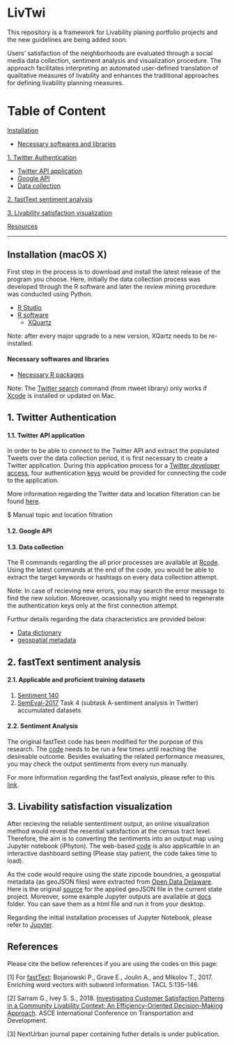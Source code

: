 # LivTwi
This repository is a framework for Livability planing portfolio projects and the new guidelines are being added soon.

Users’ satisfaction of the neighborhoods are evaluated through a social media data collection, sentiment analysis and visualization procedure. The approach facilitates interpreting an automated user-defined translation of qualitative measures of livability and enhances the traditional approaches for defining livability planning measures. 

# Table of Content

[Installation](https://github.com/NextUrban/livTwi/blob/master/README.md#installation)

* [Necessary softwares and libraries](https://github.com/NextUrban/livTwi/blob/master/README.md#necessary-softwares-and-libraries)

[1.   Twitter Authentication](https://github.com/NextUrban/livTwi/blob/master/README.md#1-twitter-authentication)

* [Twitter API application](https://github.com/NextUrban/livTwi/blob/master/README.md#twitter-api-application)
* [Google API](https://github.com/NextUrban/livTwi/blob/master/README.md#google-api)
* [Data collection](https://github.com/NextUrban/livTwi/blob/master/README.md#data-collection)

[2.   fastText sentiment analysis](https://github.com/NextUrban/livTwi/blob/master/README.md#2-fasttext-sentiment-analysis)

[3.   Livability satisfaction visualization](https://github.com/NextUrban/livTwi/blob/master/README.md#3-livability-satisfaction-visualization)

[Resources](https://github.com/NextUrban/livTwi/blob/master/README.md#4-resources)

--------------------------------------------------------------------------------------------------------------------------------------------------------------------

## Installation (macOS X)

First step in the process is to download and install the latest release of the program you choose. Here, initially the data collection process was developed through the R software and later the review mining procedure was conducted using Python.

* [R Studio](https://rstudio.com/products/rstudio/download/)
* [R software](https://cran.r-project.org/bin/macosx/)
  * [XQuartz](https://www.xquartz.org/)

Note: after every major upgrade to a new version, XQartz needs to be re-installed.

#### Necessary softwares and libraries

* [Necessary R packages](https://cran.r-project.org/web/packages/nat/vignettes/Installation.html)

Note: The [Twitter search](https://www.rdocumentation.org/packages/rtweet/versions/0.6.8/topics/search_tweets) command (from rtweet library) only works if [Xcode](https://www.embarcadero.com/starthere/berlin/mobdevsetup/ios/en/installing_xcode_on_a_mac.html) is installed or updated on Mac.

## 1. Twitter Authentication

  #### 1.1. Twitter API application

In order to be able to connect to the Twitter API and extract the populated Tweets over the data collection period, it is first necessary to create a Twitter application. During this application process for a [Twitter developer access](https://developer.twitter.com/en/apply-for-access), four authentication [keys](https://cran.r-project.org/web/packages/rtweet/vignettes/auth.html) would be provided for connecting the code to the application. 

More information regarding the Twitter data and location filteration can be found [here](https://developer.twitter.com/en/docs/tutorials/filtering-tweets-by-location).

$  Manual topic and location filtration

  #### 1.2. Google API
  



  #### 1.3. Data collection

The R commands regarding the all prior processes are available at [Rcode](https://github.com/NextUrban/Livability_by_Twitter/blob/master/Rcodes.R). Using the latest commands at the end of the code, you would be able to extract the target keywords or hashtags on every data collection attempt. 

Note: In case of recieving new errors, you may search the error message to find the new solution. Moreover, ocassionally you might need to regenerate the authentication keys only at the first connection attempt.

Furthur details regarding the data characteristics are provided below:

 * [Data dictionary](https://developer.twitter.com/en/docs/tweets/data-dictionary/overview/tweet-object) 
 * [geospatial metadata](https://developer.twitter.com/en/docs/tweets/data-dictionary/overview/tweet-object)
 

## 2. fastText sentiment analysis

  #### 2.1. Applicable and proficient training datasets

 1) [Sentiment 140](http://help.sentiment140.com/for-students)
 2) [SemEval-2017](http://alt.qcri.org/semeval2017/task4/) Task 4  (subtask A-sentiment analysis in Twitter) accumulated datasets
 
  #### 2.2. Sentiment Analysis 
 
The original fastText code has been modified for the purpose of this research. The [code](https://github.com/NextUrban/livTwi/blob/master/sentiment_analysis.py) needs to be run a few times until reaching the desireable outcome. Besides evaluating the related performance measures, you may check the output sentiments from every run manually.   
 
For more information regarding the fastText analysis, please refer to this [link](https://fasttext.cc/docs/en/support.html).
 
 
 ## 3. Livability satisfaction visualization
 
 After recieving the reliable sententiment output, an online visualization method would reveal the resential satisfaction at the census tract level. Therefore, the aim is to converting the sentiments into an output map using Jupyter notebook (iPhyton). The web-based [code](https://github.com/NextUrban/livTwi/blob/master/Jupyter_visualization.ipynb) is also applicatble in an interactive dashboard setting (Please stay patient, the code takes time to load).  
 
 As the code would require using the state zipcode boundries, a geospatial metadata (as geoJSON files) were extracted from [Open Data Delaware](https://github.com/OpenDataDE/State-zip-code-GeoJSON). Here is the original [source](https://developer.twitter.com/en/docs/tutorials/tweet-geo-metadata) for the applied geoJSON file in the current state project. Moreover, some example Jupyter outputs are available at [docs](https://github.com/NextUrban/Livability_by_Twitter/tree/master/docs) folder. You can save them as a html file and run it from your desktop.
 
 Regarding the initial installation processes of Jupyter Notebook, please refer to [Jupyter](https://jupyter.readthedocs.io/en/latest/install.html). 
 
 ## References
 
 Please cite the bellow references if you are using the codes on this page:
 
 [1] For [fastText](https://fasttext.cc/docs/en/references.html): Bojanowski P., Grave E., Joulin A., and Mikolov T., 2017. Enriching word vectors with subword information. TACL 5:135–146.
 
 [2] Sarram G., Ivey S. S., 2018. [Investigating Customer Satisfaction Patterns in a Community Livability Context: An Efficiency-Oriented Decision-Making Approach](https://ascelibrary.org/doi/abs/10.1061/9780784481561.019). ASCE International Conference on Transportation and Development.
 
 [3] NextUrban journal paper containing futher details is under publication.
